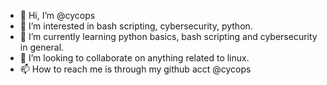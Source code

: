 - 👋 Hi, I’m @cycops
- 👀 I’m interested in bash scripting, cybersecurity, python.
- 🌱 I’m currently learning python basics, bash scripting and cybersecurity in general.
- 💞️ I’m looking to collaborate on anything related to linux.
- 📫 How to reach me is through my github acct @cycops

<!---
cycops/cycops is a ✨ special ✨ repository because its `README.md` (this file) appears on your GitHub profile.
You can click the Preview link to take a look at your changes.
--->
